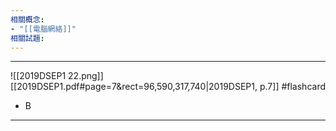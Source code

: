 ```yaml
---
相關概念: 
- "[[電腦網絡]]"
相關試題:
---
```


---
![[2019DSEP1 22.png]]
[[2019DSEP1.pdf#page=7&rect=96,590,317,740|2019DSEP1, p.7]]
 #flashcard 
- B
---
<!--ID: 1730941138705-->
